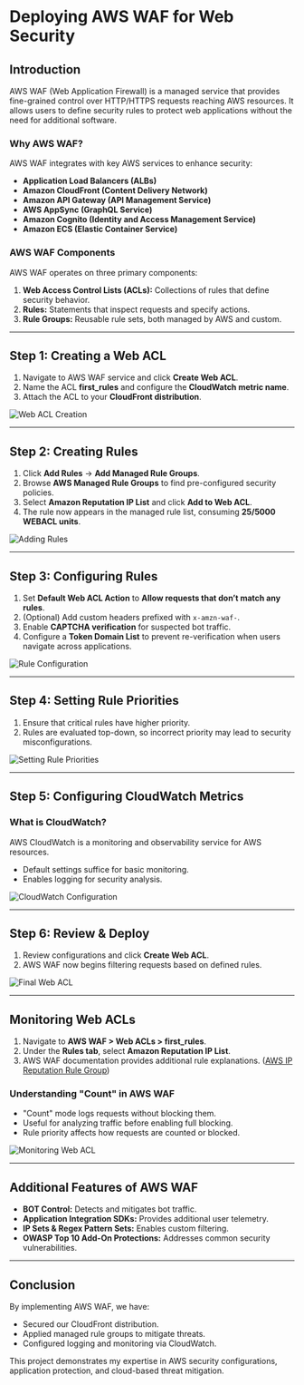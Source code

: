 # Deploying AWS WAF for Web Security

## Introduction

AWS WAF (Web Application Firewall) is a managed service that provides fine-grained control over HTTP/HTTPS requests reaching AWS resources. It allows users to define security rules to protect web applications without the need for additional software.

### **Why AWS WAF?**
AWS WAF integrates with key AWS services to enhance security:
- **Application Load Balancers (ALBs)**
- **Amazon CloudFront (Content Delivery Network)**
- **Amazon API Gateway (API Management Service)**
- **AWS AppSync (GraphQL Service)**
- **Amazon Cognito (Identity and Access Management Service)**
- **Amazon ECS (Elastic Container Service)**

### **AWS WAF Components**
AWS WAF operates on three primary components:
1. **Web Access Control Lists (ACLs):** Collections of rules that define security behavior.
2. **Rules:** Statements that inspect requests and specify actions.
3. **Rule Groups:** Reusable rule sets, both managed by AWS and custom.

---

## **Step 1: Creating a Web ACL**

1. Navigate to AWS WAF service and click **Create Web ACL**.
2. Name the ACL **first_rules** and configure the **CloudWatch metric name**.
3. Attach the ACL to your **CloudFront distribution**.

![Web ACL Creation](Images/screenshot1.png)

---

## **Step 2: Creating Rules**

1. Click **Add Rules** → **Add Managed Rule Groups**.
2. Browse **AWS Managed Rule Groups** to find pre-configured security policies.
3. Select **Amazon Reputation IP List** and click **Add to Web ACL**.
4. The rule now appears in the managed rule list, consuming **25/5000 WEBACL units**.

![Adding Rules](images/screenshot2.png)

---

## **Step 3: Configuring Rules**

1. Set **Default Web ACL Action** to **Allow requests that don’t match any rules**.
2. (Optional) Add custom headers prefixed with `x-amzn-waf-`.
3. Enable **CAPTCHA verification** for suspected bot traffic.
4. Configure a **Token Domain List** to prevent re-verification when users navigate across applications.

![Rule Configuration](images/screenshot3.png)

---

## **Step 4: Setting Rule Priorities**

1. Ensure that critical rules have higher priority.
2. Rules are evaluated top-down, so incorrect priority may lead to security misconfigurations.

![Setting Rule Priorities](images/screenshot4.png)

---

## **Step 5: Configuring CloudWatch Metrics**

### **What is CloudWatch?**
AWS CloudWatch is a monitoring and observability service for AWS resources.
- Default settings suffice for basic monitoring.
- Enables logging for security analysis.

![CloudWatch Configuration](images/screenshot5.png)

---

## **Step 6: Review & Deploy**

1. Review configurations and click **Create Web ACL**.
2. AWS WAF now begins filtering requests based on defined rules.

![Final Web ACL](images/screenshot6.png)

---

## **Monitoring Web ACLs**

1. Navigate to **AWS WAF > Web ACLs > first_rules**.
2. Under the **Rules tab**, select **Amazon Reputation IP List**.
3. AWS WAF documentation provides additional rule explanations. ([AWS IP Reputation Rule Group](https://docs.aws.amazon.com/waf/latest/developerguide/aws-managed-rule-groups-ip-rep.html))

### **Understanding "Count" in AWS WAF**
- "Count" mode logs requests without blocking them.
- Useful for analyzing traffic before enabling full blocking.
- Rule priority affects how requests are counted or blocked.

![Monitoring Web ACL](images/screenshot7.png)

---

## **Additional Features of AWS WAF**
- **BOT Control:** Detects and mitigates bot traffic.
- **Application Integration SDKs:** Provides additional user telemetry.
- **IP Sets & Regex Pattern Sets:** Enables custom filtering.
- **OWASP Top 10 Add-On Protections:** Addresses common security vulnerabilities.

---

## **Conclusion**
By implementing AWS WAF, we have:
- Secured our CloudFront distribution.
- Applied managed rule groups to mitigate threats.
- Configured logging and monitoring via CloudWatch.

This project demonstrates my expertise in AWS security configurations, application protection, and cloud-based threat mitigation.

